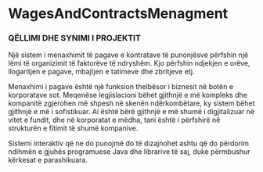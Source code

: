 # WagesAndContractsMenagment
<h3>QËLLIMI DHE SYNIMI I PROJEKTIT</h3>
   <p> Një sistem i menaxhimit të pagave e kontratave të punonjësve përfshin një lëmi të organizimit të faktorëve të ndryshëm. Kjo përfshin ndjekjen e orëve, llogaritjen e pagave, mbajtjen e tatimeve dhe zbritjeve etj.</p>
   <p> Menaxhimi i pagave është një funksion thelbësor i biznesit në botën e korporatave sot. Meqenëse legjislacioni bëhet gjithnjë e më kompleks dhe kompanitë zgjerohen më shpesh në skenën ndërkombëtare, ky sistem bëhet gjithnjë e më i sofistikuar. Ai është bërë gjithnjë e më shumë i digjitalizuar në vitet e fundit, dhe në korporatat e mëdha, tani është i përfshirë në strukturën e fitimit të shumë kompanive.</p>
  <p> Sistemi interaktiv që ne do punojmë do të dizajnohet ashtu që do përdorim ndihmën e gjuhës programuese Java dhe librarive të saj, duke përmbushur kërkesat e parashikuara.</p>
   
